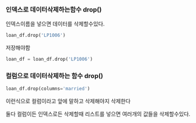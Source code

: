 

### 인덱스로 데이터삭제하는함수 drop()
인덱스이름을 넣으면 데이터를 삭제할수있다.
```python
loan_df.drop('LP1006')
```
저장해야함 
```python
loan_df = loan_df.drop('LP1006')
```


### 컬럼으로 데이터삭제하는 함수 drop()
```python
loan_df.drop(columns='married')
```
이런식으로 컬럼이라고 앞에 말하고 삭제해야지 삭제한다



둘다 컬럼이든 인덱스로든 삭제할때 리스트를 넣으면 여러개의 값들을 삭제할수있다.